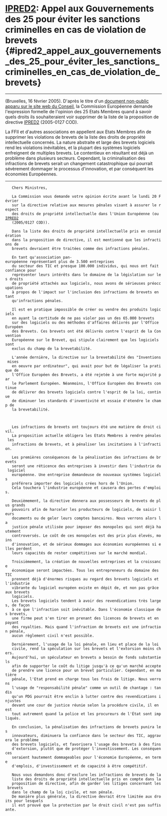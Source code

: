 # [IPRED2](IPRED2 "wikilink"): Appel aux Gouvernements des 25 pour éviter les sanctions criminelles en cas de violation de brevets {#ipred2_appel_aux_gouvernements_des_25_pour_éviter_les_sanctions_criminelles_en_cas_de_violation_de_brevets}

------------------------------------------------------------------------

(Bruxelles, 16 février 2005). D\'après le titre d\'un [document
non-public apparu sur le site web du
Conseil](http://register.consilium.eu.int/servlet/driver?lang=FR&typ=Advanced&cmsid=639&ff_COTE_DOCUMENT=&ff_COTE_DOSSIER_INST=2005%2F0127%28COD%29&ff_TITRE=&ff_FT_TEXT=&ff_SOUS_COTE_MATIERE=&dd_DATE_DOCUMENT=&dd_DATE_REUNION=&dd_FT_DATE=&fc=REGAISFR&srm=25&md=100&ssf=&rc=2&nr=2&page=Detail "wikilink"),
la Commission Européenne demande l\'expression formelle de l\'opinion
des 25 Etats Membres quand à savoir quels droits ils souhaiteraient voir
supprimer de la liste de la proposition de directive
[IPRED2](IPRED2 "wikilink") (2005-0127 COD).

La FFII et d\'autres associations en appellent aux Etats Membres afin de
supprimer les violations de brevets de la liste des droits de propriété
intellectuelle concernés. La nature abstraite et large des brevets
logiciels rend les violations inévitables, et la plupart des systèmes
logiciels enfreignent de multiples brevets. Le contentieux en résultant
est déjà un problème dans plusieurs secteurs. Cependant, la
criminalisation des infractions de brevets serait un changement
catastrophique qui pourrait sévèrement dommager le processus
d\'innovation, et par conséquent les économies Européennes.

------------------------------------------------------------------------

`   Chers Ministres,`

`   La Commission vous demande votre opinion écrite avant le lundi 20 Février`\
`   sur la directive relative aux mesures pénales visant à assurer le respect `\
`   des droits de propriété intellectuelle dans l'Union Européenne (ou `[`IPRED2`](IPRED2 "wikilink")` `\
`   (2005/0127 COD)).`

`   Dans la liste des droits de propriété intellectuelle pris en considération`\
`   dans la proposition de directive, il est mentionné que les infractions de`\
`   brevets devraient être traitées comme des infractions pénales.`\
`   `\
`   En tant qu'association pan-européenne représentant plus de 3.500 entreprises`\
`   du secteur des TIC et presque 100.000 individus, qui nous ont fait confiance pour`\
`   représenter leurs intérêts dans le domaine de la législation sur les droits`\
`   de propriété attachés aux logiciels, nous avons de sérieuses préoccupations`\
`   à propos de l'impact sur l'inclusion des infractions de brevets en tant`\
`   qu'infractions pénales.`

`   Il est en pratique impossible de créer ou vendre des produits logiciels`\
`   en ayant la certitude de ne pas violer pas un des 65.000 brevets`\
`   sur des logiciels ou des méthodes d'affaires délivrés par l'Office Européen`\
`   des Brevets. Ces brevets ont été délivrés contre l'esprit de la Convention`\
`   Européenne sur le Brevet, qui stipule clairement que les logiciels sont`\
`   exclus du champ de la brevetabilité.`

`   L'année dernière, la directive sur la brevetabilité des "Inventions mises`\
`   en oeuvre par ordinateur", qui avait pour but de légaliser la pratique de`\
`   l'Office Européen des Brevets, a été rejetée à une forte majorité par `\
`   le Parlement Européen. Néanmoins, l'Office Européen des Brevets continue`\
`   de délivrer des brevets logiciels contre l'esprit de la loi, continue`\
`   de diminuer les standards d'inventivité et essaie d'étendre le champ de`\
`   la brevetabilité.                                                                    `\
`                                                                         `\
`   Les infractions de brevets ont toujours été une matière de droit civil.`\
`   La proposition actuelle obligera les Etats Membres à rendre pénales les `\
`   infractions de brevets, et à pénaliser les incitations à l'infraction.`\
`   `\
`   Les premières conséquences de la pénalisation des infractions de brevets`\
`   seront une réticence des entreprises à investir dans l'industrie du logiciel`\
`   européenne. Une entreprise demandeuse de nouveaux systèmes logiciels `\
`   préférera importer des logiciels crées hors de l'Union.`\
`   Cela touchera l'industrie européenne et causera des pertes d'emplois.`

`   Deuxièmement, la directive donnera aux possesseurs de brevets de plus grands`\
`   pouvoirs afin de harceler les producteurs de logiciels, de saisir leurs`\
`   documents ou de geler leurs comptes bancaires. Nous verrons alors la `\
`   justice pénale utilisée pour imposer des monopoles qui sont déjà hautement`\
`   controversés. Le coût de ces monopoles est des prix plus élevés, moins `\
`   d'innovation, et de sérieux dommages aux économies européennes si elles perdent `\
`   leurs capacités de rester compétitives sur le marché mondial.`

`   Troisièmement, la création de nouvelles entreprises et la croissance`\
`   économique seront impactées. Tous les entrepreneurs du domaine des TIC`\
`   prennent déjà d'énormes risques au regard des brevets logiciels et l'industrie`\
`   vibrante du logiciel européen existe en dépit de, et non pas grâce aux brevets`\
`   logiciels.`\
`   Les brevets logiciels tendent à avoir des revendications très larges, de façon`\
`   à ce que l'infraction soit inévitable. Dans l'économie classique des brevets,`\
`   une firme peut s'en tirer en prenant des licences de brevets et en payant`\
`   des royalties. Mais quand l'infraction de brevets est une infraction pénale,`\
`   aucun règlement civil n'est possible.`

`   Dernièrement, l'usage de la loi pénale, en lieu et place de la loi`\
`   civile, rend la spéculation sur les brevets et l'extorsion moins chers.`\
`   Aujourd'hui, un spéculateur en brevets a besoin de fonds substantiels`\
`   afin de supporter le coût du litige jusqu'à ce qu'un marché accepte`\
`   de prendre une licence pour un brevet particulier. Cependant, en matière`\
`   pénale, l'Etat prend en charge tous les frais de litige. Nous verrons`\
`   l'usage de "responsabilité pénale" comme un outil de chantage : tandis`\
`   qu'un PDG pourrait être enclin à lutter contre des revendications injustes`\
`   devant une cour de justice réunie selon la procédure civile, il en est `\
`   tout autrement quand la police et les procureurs de l'État sont impliqués.`\
`  `\
`   En conclusion, la pénalisation des infractions de brevets punira les`\
`   innovateurs, diminuera la confiance dans le secteur des TIC, aggravera le problème`\
`   des brevets logiciels, et favorisera l'usage des brevets à des fins`\
`   d'extorsion, plutôt que de protéger l'investissement. Les conséquences`\
`   seraient hautement dommageables pour l'économie Européenne, en terme`\
`   d'emplois, d'investissement et de capacité à être compétitif.`

`   Nous vous demandons donc d'exclure les infractions de brevets de la`\
`   liste des droits de propriété intellectuelle pris en compte dans la`\
`   proposition de directive, afin de garder les litiges concernant les brevets`\
`   dans le champ de la loi civile, et non pénale.`\
`   De manière plus générale, la directive devrait être limitée aux droits pour lesquels`\
`   il est prouvé que la protection par le droit civil n'est pas suffisante.`
